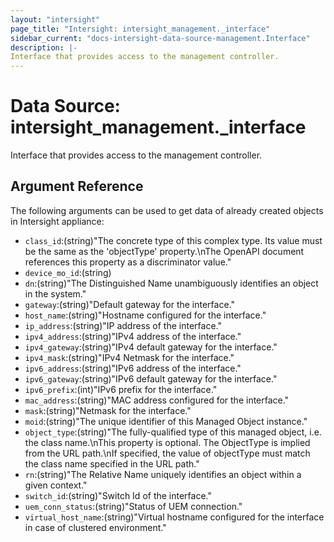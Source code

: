 ```yaml
---
layout: "intersight"
page_title: "Intersight: intersight_management._interface"
sidebar_current: "docs-intersight-data-source-management.Interface"
description: |-
Interface that provides access to the management controller.
---
```


# Data Source: intersight_management._interface
Interface that provides access to the management controller.
## Argument Reference
The following arguments can be used to get data of already created objects in Intersight appliance:
* `class_id`:(string)"The concrete type of this complex type. Its value must be the same as the 'objectType' property.\nThe OpenAPI document references this property as a discriminator value."
* `device_mo_id`:(string)
* `dn`:(string)"The Distinguished Name unambiguously identifies an object in the system."
* `gateway`:(string)"Default gateway for the interface."
* `host_name`:(string)"Hostname configured for the interface."
* `ip_address`:(string)"IP address of the interface."
* `ipv4_address`:(string)"IPv4 address of the interface."
* `ipv4_gateway`:(string)"IPv4 default gateway for the interface."
* `ipv4_mask`:(string)"IPv4 Netmask for the interface."
* `ipv6_address`:(string)"IPv6 address of the interface."
* `ipv6_gateway`:(string)"IPv6 default gateway for the interface."
* `ipv6_prefix`:(int)"IPv6 prefix for the interface."
* `mac_address`:(string)"MAC address configured for the interface."
* `mask`:(string)"Netmask for the interface."
* `moid`:(string)"The unique identifier of this Managed Object instance."
* `object_type`:(string)"The fully-qualified type of this managed object, i.e. the class name.\nThis property is optional. The ObjectType is implied from the URL path.\nIf specified, the value of objectType must match the class name specified in the URL path."
* `rn`:(string)"The Relative Name uniquely identifies an object within a given context."
* `switch_id`:(string)"Switch Id of the interface."
* `uem_conn_status`:(string)"Status of UEM connection."
* `virtual_host_name`:(string)"Virtual hostname configured for the interface in case of clustered environment."
